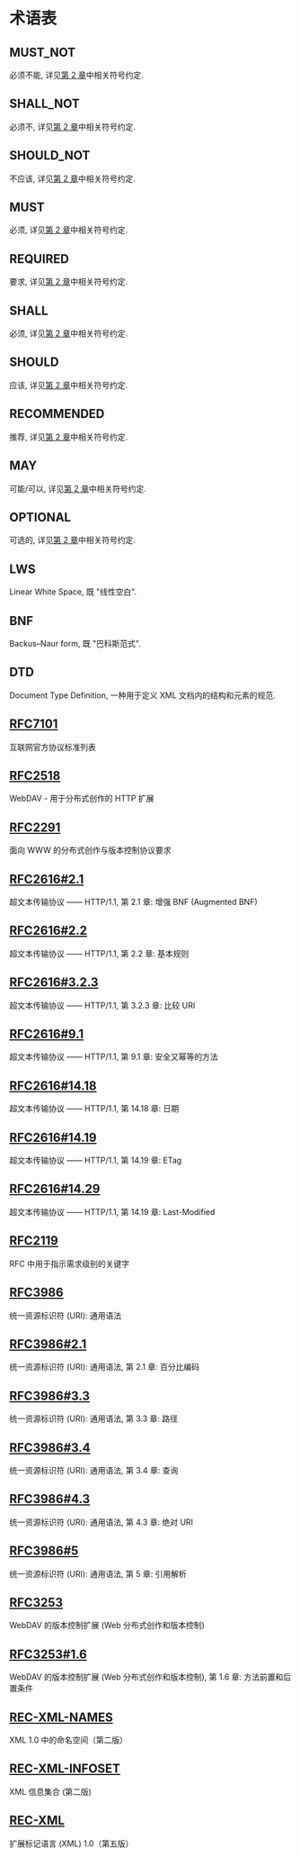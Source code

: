 # 术语表

<!-- Convertions -->

## MUST_NOT

必须不能, 详见[第 2 章][SECTION#2]中相关符号约定.

## SHALL_NOT

必须不, 详见[第 2 章][SECTION#2]中相关符号约定.

## SHOULD_NOT

不应该, 详见[第 2 章][SECTION#2]中相关符号约定.

## MUST

必须, 详见[第 2 章][SECTION#2]中相关符号约定.

## REQUIRED

要求, 详见[第 2 章][SECTION#2]中相关符号约定.

## SHALL

必须, 详见[第 2 章][SECTION#2]中相关符号约定.

## SHOULD

应该, 详见[第 2 章][SECTION#2]中相关符号约定.

## RECOMMENDED

推荐, 详见[第 2 章][SECTION#2]中相关符号约定.

## MAY

可能/可以, 详见[第 2 章][SECTION#2]中相关符号约定.

## OPTIONAL

可选的, 详见[第 2 章][SECTION#2]中相关符号约定.

<!-- Abbreviation -->

## LWS

Linear White Space, 既 "线性空白".

## BNF

Backus–Naur form, 既 "巴科斯范式".

## DTD

Document Type Definition, 一种用于定义 XML 文档内的结构和元素的规范.

<!-- RFC refs -->

## [RFC7101]

互联网官方协议标准列表

## [RFC2518]

WebDAV - 用于分布式创作的 HTTP 扩展

## [RFC2291]

面向 WWW 的分布式创作与版本控制协议要求

## [RFC2616#2.1]

超文本传输协议 —— HTTP/1.1, 第 2.1 章: 增强 BNF (Augmented BNF)

## [RFC2616#2.2]

超文本传输协议 —— HTTP/1.1, 第 2.2 章: 基本规则

## [RFC2616#3.2.3]

超文本传输协议 —— HTTP/1.1, 第 3.2.3 章: 比较 URI

## [RFC2616#9.1]

超文本传输协议 —— HTTP/1.1, 第 9.1 章: 安全又幂等的方法

## [RFC2616#14.18]

超文本传输协议 —— HTTP/1.1, 第 14.18 章: 日期

## [RFC2616#14.19]

超文本传输协议 —— HTTP/1.1, 第 14.19 章: ETag

## [RFC2616#14.29]

超文本传输协议 —— HTTP/1.1, 第 14.19 章: Last-Modified

## [RFC2119]

RFC 中用于指示需求级别的关键字

## [RFC3986]

统一资源标识符 (URI): 通用语法

## [RFC3986#2.1]

统一资源标识符 (URI): 通用语法, 第 2.1 章: 百分比编码

## [RFC3986#3.3]

统一资源标识符 (URI): 通用语法, 第 3.3 章: 路径

## [RFC3986#3.4]

统一资源标识符 (URI): 通用语法, 第 3.4 章: 查询

## [RFC3986#4.3]

统一资源标识符 (URI): 通用语法, 第 4.3 章: 绝对 URI

## [RFC3986#5]

统一资源标识符 (URI): 通用语法, 第 5 章: 引用解析

## [RFC3253]

WebDAV 的版本控制扩展 (Web 分布式创作和版本控制)

## [RFC3253#1.6]

WebDAV 的版本控制扩展 (Web 分布式创作和版本控制), 第 1.6 章: 方法前置和后置条件

<!-- REC refs -->

## [REC-XML-NAMES]

XML 1.0 中的命名空间（第二版）

## [REC-XML-INFOSET]

XML 信息集合 (第二版)

## [REC-XML]

扩展标记语言 (XML) 1.0（第五版）

<!-- herf -->

[SECTION#2]: 2-notational_conventions.md
[RFC2518]: https://datatracker.ietf.org/doc/html/rfc2518
[RFC2291]: https://datatracker.ietf.org/doc/html/rfc2291
[RFC7101]: https://datatracker.ietf.org/doc/html/rfc7101
[RFC2616#2.1]: https://datatracker.ietf.org/doc/html/rfc2616#section-2.1
[RFC2616#2.2]: https://datatracker.ietf.org/doc/html/rfc2616#section-2.2
[RFC2616#3.2.3]: https://datatracker.ietf.org/doc/html/rfc2616#section-3.2.3
[RFC2616#9.1]: https://datatracker.ietf.org/doc/html/rfc2616#section-9.1
[RFC2616#14.18]: https://datatracker.ietf.org/doc/html/rfc2616#section-14.18
[RFC2616#14.19]: https://datatracker.ietf.org/doc/html/rfc2616#section-14.19
[RFC2616#14.29]: https://datatracker.ietf.org/doc/html/rfc2616#section-14.29
[RFC2119]: https://datatracker.ietf.org/doc/html/rfc2119
[RFC3986]: https://datatracker.ietf.org/doc/html/rfc3986
[RFC3986#2.1]: https://datatracker.ietf.org/doc/html/rfc3986#section-2.1
[RFC3986#3.3]: https://datatracker.ietf.org/doc/html/rfc3986#section-3.3
[RFC3986#3.4]: https://datatracker.ietf.org/doc/html/rfc3986#section-3.4
[RFC3986#4.3]: https://datatracker.ietf.org/doc/html/rfc3986#section-4.3
[RFC3986#5]: https://datatracker.ietf.org/doc/html/rfc3986#section-5
[RFC3253]: https://datatracker.ietf.org/doc/html/rfc3253
[RFC3253#1.6]: https://datatracker.ietf.org/doc/html/rfc3253#section-1.6
[REC-XML]: https://www.w3.org/TR/xml/
[REC-XML-NAMES]: https://www.w3.org/TR/2006/REC-xml-names-20060816/
[REC-XML-INFOSET]: https://www.w3.org/TR/2004/REC-xml-infoset-20040204/
